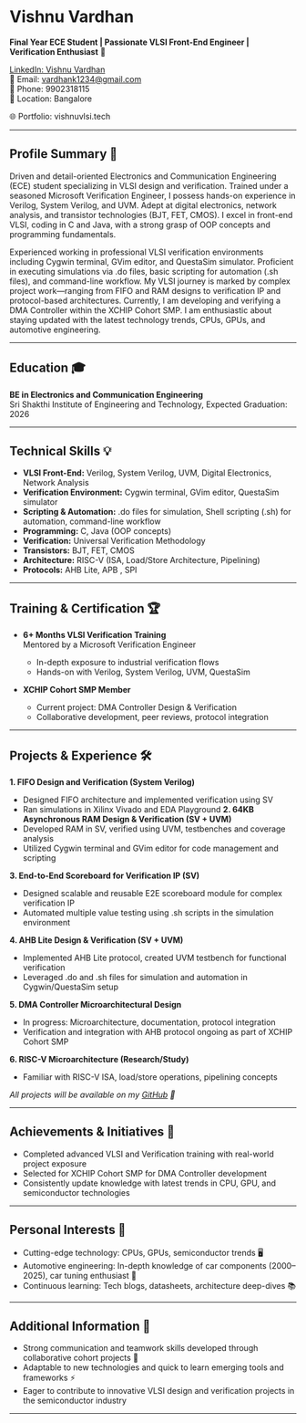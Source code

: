 # Vishnu Vardhan
**Final Year ECE Student | Passionate VLSI Front-End Engineer | Verification Enthusiast** 🚀

[LinkedIn: Vishnu Vardhan](https://www.linkedin.com/in/vishnu-vardhan-301b791a2/)  
📧 Email: vardhank1234@gmail.com  
📱 Phone: 9902318115  
📍 Location: Bangalore

🌐 Portfolio: vishnuvlsi.tech

---

## **Profile Summary** 📝

Driven and detail-oriented Electronics and Communication Engineering (ECE) student specializing in VLSI design and verification. Trained under a seasoned Microsoft Verification Engineer, I possess hands-on experience in Verilog, System Verilog, and UVM. Adept at digital electronics, network analysis, and transistor technologies (BJT, FET, CMOS). I excel in front-end VLSI, coding in C and Java, with a strong grasp of OOP concepts and programming fundamentals.

Experienced working in professional VLSI verification environments including Cygwin terminal, GVim editor, and QuestaSim simulator. Proficient in executing simulations via .do files, basic scripting for automation (.sh files), and command-line workflow. My VLSI journey is marked by complex project work—ranging from FIFO and RAM designs to verification IP and protocol-based architectures. Currently, I am developing and verifying a DMA Controller within the XCHIP Cohort SMP. I am enthusiastic about staying updated with the latest technology trends, CPUs, GPUs, and automotive engineering.

---

## **Education** 🎓

**BE in Electronics and Communication Engineering**  
Sri Shakthi Institute of Engineering and Technology, Expected Graduation: 2026

---

## **Technical Skills** 💡

- **VLSI Front-End:** Verilog, System Verilog, UVM, Digital Electronics, Network Analysis
- **Verification Environment:** Cygwin terminal, GVim editor, QuestaSim simulator
- **Scripting & Automation:** .do files for simulation, Shell scripting (.sh) for automation, command-line workflow
- **Programming:** C, Java (OOP concepts)
- **Verification:** Universal Verification Methodology
- **Transistors:** BJT, FET, CMOS
- **Architecture:** RISC-V (ISA, Load/Store Architecture, Pipelining)
- **Protocols:** AHB Lite, APB , SPI

---

## **Training & Certification** 🏆

- **6+ Months VLSI Verification Training**  
  Mentored by a Microsoft Verification Engineer  
  - In-depth exposure to industrial verification flows
  - Hands-on with Verilog, System Verilog, UVM, QuestaSim

- **XCHIP Cohort SMP Member**  
  - Current project: DMA Controller Design & Verification
  - Collaborative development, peer reviews, protocol integration

---

## **Projects & Experience** 🛠️

**1. FIFO Design and Verification (System Verilog)**
   - Designed FIFO architecture and implemented verification using SV
   - Ran simulations in Xilinx Vivado and EDA Playground
**2. 64KB Asynchronous RAM Design & Verification (SV + UVM)**
   - Developed RAM in SV, verified using UVM, testbenches and coverage analysis
   - Utilized Cygwin terminal and GVim editor for code management and scripting

**3. End-to-End Scoreboard for Verification IP (SV)**
   - Designed scalable and reusable E2E scoreboard module for complex verification IP
   - Automated multiple value testing using .sh scripts in the simulation environment

**4. AHB Lite Design & Verification (SV + UVM)**
   - Implemented AHB Lite protocol, created UVM testbench for functional verification
   - Leveraged .do and .sh files for simulation and automation in Cygwin/QuestaSim setup

**5. DMA Controller Microarchitectural Design**
   - In progress: Microarchitecture, documentation, protocol integration
   - Verification and integration with AHB protocol ongoing as part of XCHIP Cohort SMP

**6. RISC-V Microarchitecture (Research/Study)**
   - Familiar with RISC-V ISA, load/store operations, pipelining concepts

*All projects will be available on my [GitHub](https://github.com/vishnu1605DC) 🐙*

---

## **Achievements & Initiatives** 🏅

- Completed advanced VLSI and Verification training with real-world project exposure
- Selected for XCHIP Cohort SMP for DMA Controller development
- Consistently update knowledge with latest trends in CPU, GPU, and semiconductor technologies

---

## **Personal Interests** 🌟

- Cutting-edge technology: CPUs, GPUs, semiconductor trends 🖥️
- Automotive engineering: In-depth knowledge of car components (2000–2025), car tuning enthusiast 🚗
- Continuous learning: Tech blogs, datasheets, architecture deep-dives 📚

---

## **Additional Information** 📌

- Strong communication and teamwork skills developed through collaborative cohort projects 🤝
- Adaptable to new technologies and quick to learn emerging tools and frameworks ⚡
- Eager to contribute to innovative VLSI design and verification projects in the semiconductor industry

---
